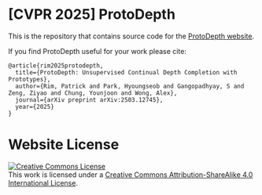 # [CVPR 2025] ProtoDepth

This is the repository that contains source code for the [ProtoDepth website](https://protodepth.github.io).

If you find ProtoDepth useful for your work please cite:
```
@article{rim2025protodepth,
  title={ProtoDepth: Unsupervised Continual Depth Completion with Prototypes},
  author={Rim, Patrick and Park, Hyoungseob and Gangopadhyay, S and Zeng, Ziyao and Chung, Younjoon and Wong, Alex},
  journal={arXiv preprint arXiv:2503.12745},
  year={2025}
}
```

# Website License
<a rel="license" href="http://creativecommons.org/licenses/by-sa/4.0/"><img alt="Creative Commons License" style="border-width:0" src="https://i.creativecommons.org/l/by-sa/4.0/88x31.png" /></a><br />This work is licensed under a <a rel="license" href="http://creativecommons.org/licenses/by-sa/4.0/">Creative Commons Attribution-ShareAlike 4.0 International License</a>.
